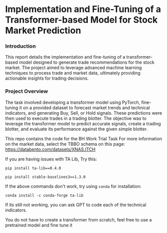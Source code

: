 # Implementation and Fine-Tuning of a Transformer-based Model for Stock Market Prediction

### Introduction
This report details the implementation and fine-tuning of a transformer-based model designed to generate trade recommendations for the stock market. The project aimed to leverage advanced machine learning techniques to process trade and market data, ultimately providing actionable insights for trading decisions.

### Project Overview 
The task involved developing a transformer model using PyTorch, fine-tuning it on a provided dataset to forecast market trends and technical indicators, and generating Buy, Sell, or Hold signals. These predictions were then used to execute trades in a trading blotter. The objective was to leverage the transformer model to predict accurate signals, create a trading blotter, and evaluate its performance against the given simple blotter.


This repo contains the code for the BH Work Trial Task
For more information on the market data, select the TBBO schema on this page: https://databento.com/datasets/XNAS.ITCH

If you are having issues with TA Lib, Try this:
```
pip install ta-lib==0.4.0

pip install stable-baselines3==1.3.0
```
If the above commands don't work, try using `conda` for installation:
```
conda install -c conda-forge ta-lib
```

If its still not working, you can ask GPT to code each of the technical indicators. 

You do not have to create a transformer from scratch, feel free to use a pretrained model and fine tune it


